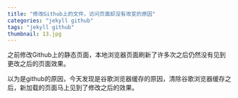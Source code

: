 ```yaml
---
title: "修改Github上的文件，访问页面却没有改变的原因"
categories: "jekyll github"
tags: "jekyll github"
thumbnail: 13.jpg
---
```

之前修改Github上的静态页面，本地浏览器页面刷新了许多次之后仍然没有见到更改之后的页面效果。
<!--more-->
以为是github的原因，今天发现是谷歌浏览器缓存的原因，清除谷歌浏览器缓存之后，新加载的页面马上见到了修改之后的效果。